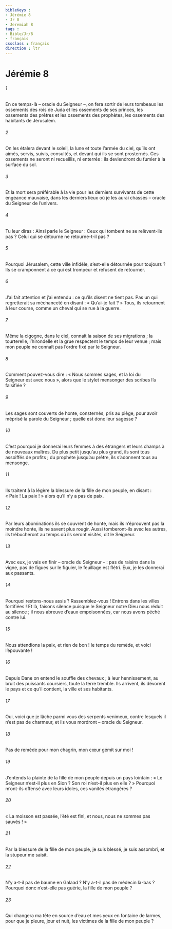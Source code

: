 ```yaml
---
bibleKeys : 
- Jérémie 8
- Jr 8
- Jeremiah 8
tags : 
- Bible/Jr/8
- français
cssclass : français
direction : ltr
---
```


# Jérémie 8

###### 1
En ce temps-là – oracle du Seigneur –, on fera sortir de leurs tombeaux les ossements des rois de Juda et les ossements de ses princes, les ossements des prêtres et les ossements des prophètes, les ossements des habitants de Jérusalem.
###### 2
On les étalera devant le soleil, la lune et toute l’armée du ciel, qu’ils ont aimés, servis, suivis, consultés, et devant qui ils se sont prosternés. Ces ossements ne seront ni recueillis, ni enterrés : ils deviendront du fumier à la surface du sol.
###### 3
Et la mort sera préférable à la vie pour les derniers survivants de cette engeance mauvaise, dans les derniers lieux où je les aurai chassés – oracle du Seigneur de l’univers.
###### 4
Tu leur diras : Ainsi parle le Seigneur :
Ceux qui tombent ne se relèvent-ils pas ?
Celui qui se détourne ne retourne-t-il pas ?
###### 5
Pourquoi Jérusalem, cette ville infidèle,
s’est-elle détournée pour toujours ?
Ils se cramponnent à ce qui est trompeur
et refusent de retourner.
###### 6
J’ai fait attention et j’ai entendu :
ce qu’ils disent ne tient pas.
Pas un qui regretterait sa méchanceté
en disant : « Qu’ai-je fait ? »
Tous, ils retournent à leur course,
comme un cheval qui se rue à la guerre.
###### 7
Même la cigogne, dans le ciel,
connaît la saison de ses migrations ;
la tourterelle, l’hirondelle et la grue
respectent le temps de leur venue ;
mais mon peuple ne connaît pas
l’ordre fixé par le Seigneur.
###### 8
Comment pouvez-vous dire : « Nous sommes sages,
et la loi du Seigneur est avec nous »,
alors que le stylet mensonger des scribes l’a falsifiée ?
###### 9
Les sages sont couverts de honte,
consternés, pris au piège,
pour avoir méprisé la parole du Seigneur ;
quelle est donc leur sagesse ?
###### 10
C’est pourquoi je donnerai leurs femmes à des étrangers
et leurs champs à de nouveaux maîtres.
Du plus petit jusqu’au plus grand,
ils sont tous assoiffés de profits ;
du prophète jusqu’au prêtre,
ils s’adonnent tous au mensonge.
###### 11
Ils traitent à la légère la blessure de la fille de mon peuple,
en disant : « Paix ! La paix ! »
alors qu’il n’y a pas de paix.
###### 12
Par leurs abominations ils se couvrent de honte,
mais ils n’éprouvent pas la moindre honte,
ils ne savent plus rougir.
Aussi tomberont-ils avec les autres,
ils trébucheront au temps où ils seront visités,
dit le Seigneur.
###### 13
Avec eux, je vais en finir – oracle du Seigneur – :
pas de raisins dans la vigne,
pas de figues sur le figuier,
le feuillage est flétri.
Eux, je les donnerai aux passants.
###### 14
Pourquoi restons-nous assis ?
Rassemblez-vous ! Entrons dans les villes fortifiées !
Et là, faisons silence
puisque le Seigneur notre Dieu nous réduit au silence ;
il nous abreuve d’eaux empoisonnées,
car nous avons péché contre lui.
###### 15
Nous attendions la paix, et rien de bon !
le temps du remède, et voici l’épouvante !
###### 16
Depuis Dane on entend le souffle des chevaux ;
à leur hennissement, au bruit des puissants coursiers,
toute la terre tremble.
Ils arrivent,
ils dévorent le pays et ce qu’il contient,
la ville et ses habitants.
###### 17
Oui, voici que je lâche parmi vous des serpents venimeux,
contre lesquels il n’est pas de charmeur,
et ils vous mordront – oracle du Seigneur.
###### 18
Pas de remède pour mon chagrin,
mon cœur gémit sur moi !
###### 19
J’entends la plainte de la fille de mon peuple
depuis un pays lointain :
« Le Seigneur n’est-il plus en Sion ?
Son roi n’est-il plus en elle ? »
Pourquoi m’ont-ils offensé avec leurs idoles,
ces vanités étrangères ?
###### 20
« La moisson est passée, l’été est fini,
et nous, nous ne sommes pas sauvés ! »
###### 21
Par la blessure de la fille de mon peuple, je suis blessé,
je suis assombri, et la stupeur me saisit.
###### 22
N’y a-t-il pas de baume en Galaad ?
N’y a-t-il pas de médecin là-bas ?
Pourquoi donc n’est-elle pas guérie,
la fille de mon peuple ?
###### 23
Qui changera ma tête en source d’eau
et mes yeux en fontaine de larmes,
pour que je pleure, jour et nuit,
les victimes de la fille de mon peuple ?
